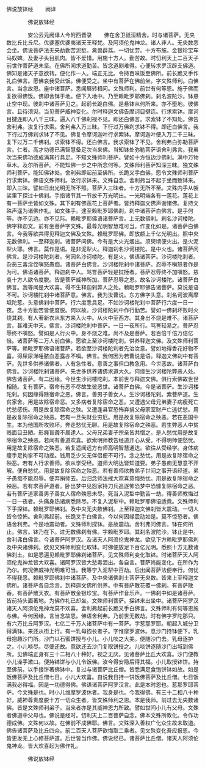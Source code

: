   佛说放钵经
　　阙译




　　　　佛说放钵经

　　　　安公云元阙译人今附西晋录
　　佛在舍卫祇洹精舍。时与诸菩萨。无央数比丘比丘尼。优婆塞优婆夷诸天王释梵。及阿须伦鬼神龙。诸人非人。无央数悉会坐。佛说菩萨法无央劫勤苦泥犁。禽兽薜荔。一切忧劳。十方布施。金银珍宝车马奴婢。及妻子头目肌肉。皆不爱惜。用施十方人。勤苦故。时忉利天上二百天子前世作菩萨道未坚。在佛所闻求道勤苦。皆念道剧难得。心便转求罗汉辟支佛道。佛知是诸天子意欲转。便化作一人。端正无比。令持百味饭至佛所。前长跪叉手作礼白佛言。愿佛哀我受此饭。佛便受之。坐中有菩萨在佛前坐。字文殊师利。白佛言。当念故恩。座中诸菩萨。悉闻展转相问。文殊师利。前世有何等恩。施于佛而复欲得佛饭。佛即舍钵于地。便下入地中。乃至赖毗罗耶佛刹。刹名波陀沙。钵悬止空中现。彼刹中诸菩萨见之。起前长跪白佛。是悬钵从何所来。亦不堕地。彼佛言。且待须臾。当见菩萨威神变化。尔时释迦文佛告摩诃目揵连。行求索钵。摩诃目揵连即入八千三昧。遍入八千佛刹视不见。即还白佛言。求索钵了不知处。佛告舍利弗。汝复行求索。舍利弗入万三昧。下行过万佛刹求钵不得。即还白佛言。我下行过万佛刹求钵了不见。佛复令摩诃迦叶行求索钵。摩诃迦叶便入万二千三昧。复下过万二千佛刹。求索钵不得。还白佛言。我求索钵了不见。舍利弗白弥勒菩萨言。仁者。高才功德已满智慧备足次当来佛。当知钵处弥勒菩萨语舍利弗言。我虽次当来佛功德成满其行具足。不知文殊师利菩萨。譬如十方恒边沙佛刹。满中万物草木。及尔所菩萨。不能知佛一步之中所念何等。文殊师利菩萨知深三昧。独文殊师利菩萨。能知佛钵处。舍利弗即起前至佛所。长跪叉手白佛。愿令文殊师利菩萨行求索钵。佛语文殊师利。汝行求钵来。文殊自念。舍利弗当不起于坐而致钵来。即入三昧。譬如日出光明无所不照。菩萨入三昧者。十方无所不至。文殊内手从袈裟里下探过十佛刹。手指诸节其一节放千万光明出。一光明端各有一莲花。莲花上有一菩萨坐皆如文殊。其下刹有佛莲花上菩萨者。皆持释迦文佛声谢诸佛。复持文殊声遥为诸佛作礼。如文殊手。逮至赖毗罗耶佛刹。刹中诸菩萨白佛言。是手何等。亦不见边。亦不见际。赖毗罗耶佛语诸菩萨言。上无数佛刹。刹名沙诃楼陀。佛字释迦文。前有坐菩萨字文殊。最尊光明智慧难可当。作变化如是。诸菩萨白佛言。今我等欲共得见释迦文佛及文殊。赖毗罗耶佛。即放额上千亿光明出。照中央无数佛刹。一至释迦刹。诸菩萨问佛。今有是大火光烟出。须臾顷便火出。是火泥犁火耶。佛言。莫作是语。是非泥犁火。释迦刹名沙诃楼陀。是中火也。诸菩萨问佛言。是沙诃楼陀刹者。何因名沙诃楼陀。有是火。佛语诸菩萨。沙诃楼陀刹者。杂恶三毒淫侄嗔怒愚痴。诸菩萨白佛言。沙诃楼陀刹中诸菩萨。忍辱不嗔怒者作是为可。佛语诸菩萨。释迦刹中人。骂詈菩萨轻是挝捶者。菩萨忍辱终不加嗔怒。慈哀十方人欲令度脱。皆是菩萨威神所加。菩萨忍辱之恩。故名沙诃楼陀。诸菩萨白佛言。我等闻是大欢喜。得不生释迦刹弊人之处。赖毗罗耶佛告诸菩萨。莫说是语不可。沙诃楼陀刹中诸菩萨意。佛言。我为汝曹说。东方佛字头意。刹名诃波离摩坻陀惹。头意佛刹中菩萨。行六度悉具足。不如沙诃楼陀刹中菩萨行六度一日一夜。念十方勤苦皆使度脱。何以故。沙诃楼陀刹中作行勤苦。譬如一佛刹坏败时火烧其刹。有人著新衣从东方来入火中。从火中至西方。其身出不烧是难不。诸菩萨言。甚难天中天。佛言。沙诃楼陀刹中菩萨。一日一夜所行。骂詈轻易之。菩萨忍辱终不嗔怒。譬如是人行火中。身不烧之难。尚不及是菩萨。若百倍千倍万倍亿倍。诸菩萨等二万人前白佛。愿欲上至沙诃楼陀刹。供养释迦文佛。及文殊师利菩萨等。赖毗罗耶佛语诸菩萨。若欲至沙诃楼陀刹者先治汝意。譬如地得香花好物不喜。得屎尿涕唾脓血恶露亦不嗔。佛言。我何因为若曹说是语。释迦文佛刹中有菩萨。先世多供养诸佛者。人有急性者。意善之事但口教急用。今世恶故。诸菩萨白佛言。沙诃楼陀刹诸菩萨。先世多供养诸佛求道大久。何缘生沙诃楼陀弊恶人处。佛告诸菩萨。有二因缘。今世生沙诃楼陀刹。本前世与释迦文佛。俱行索佛故世世相随。复有菩萨。宿命有恶不尽故生彼恶世。诸菩萨白佛。今是诸菩萨。生沙诃楼陀刹。何因缘得除宿命之恶。佛言。善男子善女人。生沙诃楼陀刹。索菩萨道。生贫家舍。用是故除宿命恶。又多病者复除宿命之恶。又遭遇父母兄弟妻子病瘦死亡忧愁感伤。用是故复除宿命之殃。又遭逢县官恐怖弃捐父母家室财产亡逃忧愁。用是故复除宿命之殃恶。若有一旦失财业穷厄。用是故复除宿命之殃恶。若在恶国中生。本为他国所攻败坏。奔走愁忧无聊。用是故复除宿命之殃恶。若生弊恶人中贫贱面目丑陋。形癃盲聋不属逮人。父母兄弟妻子宗亲皆共憎之。是人愁忧用是故复除宿命之殃恶。若闻有善道欢喜。欲索明师教告经道开心从受。不得明师便愁忧。用是故复除宿命之殃恶。若复遥闻远方有师高明智慧通达。欲往从受经学。身体病瘦手足拘挛不可动摇。钱用乏少又无伴侣便不可行。念之愁忧。用是故复除宿命之殃恶。若有人行求善师。欲从学受经。道师大明达皆知道要。弟子愚痴无慧意不开解。便自愁忧。用是故复除宿命之殃恶。若有善师欲教弟子世间之事开语经道。弟子愚痴不能忍辱。便弃捐师去。后归念师法戒大欢喜意悔愁忧。用是故复除宿命之殃恶。若有求菩萨道者。卧出梦中见怨家持刀兵追逐怖恐梦中恐懅复除宿命之恶。若有菩萨道家善男子善女人宿命殃恶未尽。死当入泥犁中勤苦一劫。得善师教悔过一日一夜者。头痛身热诸病悉除尽。不复入泥犁中。赖毗罗耶佛语适竟。文殊师利下手探钵。赖毗罗耶佛刹。及中央无央数佛刹。上至释迦文佛刹皆大震动。一切人皆令惊怖。舍利弗起前。长跪叉手白佛言。今以何因缘震动如是。莫不惊恐者。佛语舍利弗。今是地震动者。文殊师利探钵。是故震动。舍利弗问佛言。钵在何所止。佛言。钵乃在下。过无数佛刹有佛。字赖毗罗耶。其刹名波陀沙。钵止是中。舍利弗白佛言。今诸菩萨阿罗汉。及诸天人阿须伦鬼神龙。欲见下方赖毗罗耶佛刹及中央诸佛刹。欲见文殊师利变化取钵。时佛便放足下百亿光明。悉照十方无数诸佛刹土。如是悉遍见赖毗罗耶佛刹诸菩萨。见文殊师利变化取钵。时诸菩萨天人阿须伦鬼神龙皆大欢喜。诸阿罗汉皆大愁毒泪出。各自言。菩萨尚能变化。在所作为乃尔。何况佛威神光明难可当。我等宁入泥犁中百劫。后出闻菩萨法便奉行。何忧不得我愿。赖毗罗耶佛刹中诸菩萨。及中央诸佛刹土菩萨无央数。皆来上至释迦文佛所。诸菩萨各自念言。到释迦文佛所供养。中有菩萨散花覆一佛刹。有菩萨散香。有菩萨散天衣。有菩萨散金银珍宝。有菩萨作音乐声。一佛刹中如是诸菩萨。皆前持头面著地。为佛作礼已却坐。文殊师利菩萨。探钵来出坐中。诸菩萨阿罗汉诸天人阿须伦鬼神龙莫不欢喜。舍利弗起前长跪叉手白佛言。文殊师利有何等恩施与佛。今何因缘。言当念故恩。佛语舍利弗。乃前世无数劫。时有佛字罗陀那只。有六万比丘阿罗汉。七亿二千万人诸菩萨中有一菩萨。字惹那罗耶。朝起入城分卫得满钵。来还从街上行。有一乳母抱长者子。字惟摩罗波休。息沙门持钵便下。乳母抱趣沙门所。沙门以石蜜饼授与小儿。小儿啖之大美。便随沙门去。乳母逐护之。小儿啖尽。尽便还故。意欲还去沙门复取饼授之。儿啖饼逐随沙门出城到佛所。见佛端正身有三十二相八十种好。视之无厌。见诸菩萨比丘大欢喜。沙门便教小儿澡手漱口。便持钵饼与小儿令饭佛。汝今得安隐后得其福。小儿取授钵饼。持至佛前。以手接饼著佛钵中。复过与诸菩萨比丘僧。皆悉满足食饱饼钵如故。如是饭佛菩萨及比丘僧七日。小儿大欢喜。自说我日持一饼饭佛菩萨及比丘僧。七日饭满我必得福。因是一功德得佛。佛语诸菩萨阿罗汉言。此是本时恩也。惹那罗耶菩萨。今文殊是也。时小儿维摩罗波休者。我身是也。今我得佛。有三十二相八十种好。威神尊贵度脱十方一切众生者。皆文殊师利之恩。本是我师。前过去无央数诸佛。皆是文殊师利弟子。当来者亦是其威神恩力所致。譬如世间小儿有父母。文殊者佛道中父母也。佛说是经时。忉利天上二百菩萨自念。佛本文殊所教化。令作功德成佛。文殊何以故。在佛前不成佛耶。佛言。文殊深入善权广化众生故未取道。佛告诸菩萨及比丘四众。前二百天人菩萨欲悔取二乘者。见文殊变化吾应报恩。今皆更发无上心修菩萨道。后世皆当作佛。佛说经已。诸菩萨比丘僧。诸天人阿须伦鬼神龙。皆大欢喜起为佛作礼。

　　　　佛说放钵经


